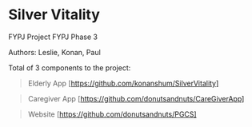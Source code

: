 Silver Vitality
============================================
FYPJ Project
FYPJ Phase 3

Authors:
Leslie, Konan, Paul


Total of 3 components to the project:
 > Elderly App
 > [https://github.com/konanshum/SilverVitality]
 > 
 
 
 > Caregiver App
 > [https://github.com/donutsandnuts/CareGiverApp]
 > 
 
 
 > Website
 > [https://github.com/donutsandnuts/PGCS]
 > 
